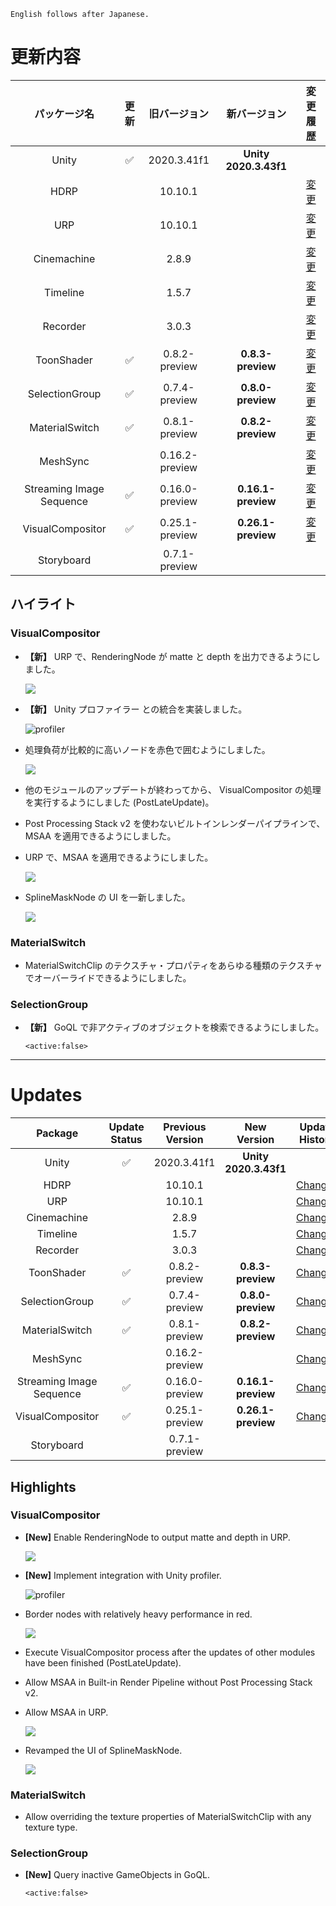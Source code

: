 ```
English follows after Japanese.
```

# 更新内容

|**パッケージ名**|**更新**|**旧バージョン**|**新バージョン**|**変更履歴**|
| :-: | :-: | :-: | :-: | :-: |
|Unity|:white_check_mark:|2020.3.41f1|**Unity 2020.3.43f1**||
|HDRP||10.10.1||[変更](https://docs.unity3d.com/Packages/com.unity.render-pipelines.high-definition@10.10/changelog/CHANGELOG.html) |
|URP||10.10.1||[変更](https://docs.unity3d.com/Packages/com.unity.render-pipelines.universal@10.10/changelog/CHANGELOG.html)|
|Cinemachine||2.8.9||[変更](https://docs.unity3d.com/Packages/com.unity.cinemachine@2.8/changelog/CHANGELOG.html)|
|Timeline||1.5.7||[変更](https://docs.unity3d.com/Packages/com.unity.timeline@1.5/changelog/CHANGELOG.html)|
|Recorder||3.0.3||[変更](https://docs.unity3d.com/Packages/com.unity.recorder@3.0/changelog/CHANGELOG.html)|
|ToonShader|:white_check_mark:|0.8.2-preview|**0.8.3-preview**|[変更](https://docs.unity3d.com/Packages/com.unity.toonshader@0.8/changelog/CHANGELOG.html)|
|SelectionGroup|:white_check_mark:|0.7.4-preview|**0.8.0-preview**|[変更](https://docs.unity3d.com/Packages/com.unity.selection-groups@0.8/changelog/CHANGELOG.html)|
|MaterialSwitch|:white_check_mark:|0.8.1-preview|**0.8.2-preview**|[変更](https://docs.unity3d.com/Packages/com.unity.material-switch@0.8/changelog/CHANGELOG.html)|
|MeshSync||0.16.2-preview||[変更](https://docs.unity3d.com/ja/Packages/com.unity.meshsync@0.16/changelog/CHANGELOG.html)|
|Streaming Image Sequence|:white_check_mark:|0.16.0-preview|**0.16.1-preview**|[変更](https://docs.unity3d.com/Packages/com.unity.streaming-image-sequence@0.16/changelog/CHANGELOG.html)|
|VisualCompositor|:white_check_mark:|0.25.1-preview|**0.26.1-preview**|[変更](https://docs.unity3d.com/Packages/com.unity.visual-compositor@0.26/changelog/CHANGELOG.html)|
|Storyboard||0.7.1-preview|||

## **ハイライト**

### **VisualCompositor**

* **【新】** URP で、RenderingNode が matte と depth を出力できるようにしました。

  ![](https://user-images.githubusercontent.com/71803280/213374633-a090c2cb-cf68-4044-948e-5d94612d3141.png)

* **【新】** Unity プロファイラー との統合を実装しました。

  ![profiler](https://user-images.githubusercontent.com/71803280/213129643-eae056ab-2112-479e-b6a9-3e3ee316471b.png)

* 処理負荷が比較的に高いノードを赤色で囲むようにしました。

  ![](https://user-images.githubusercontent.com/71803280/213129544-233af8a2-23c2-4fff-bf77-73225d44b56c.png)

* 他のモジュールのアップデートが終わってから、 VisualCompositor の処理を実行するようにしました (PostLateUpdate)。

* Post Processing Stack v2 を使わないビルトインレンダーパイプラインで、MSAA を適用できるようにしました。

* URP で、MSAA を適用できるようにしました。

  ![](https://user-images.githubusercontent.com/71803280/214222899-c354a297-64bc-43eb-a463-a145f09626ea.png)


* SplineMaskNode の UI を一新しました。

  ![](https://user-images.githubusercontent.com/71803280/213129858-28308fec-173f-47a2-a29a-4da3b4575fc4.png)

### **MaterialSwitch**

* MaterialSwitchClip のテクスチャ・プロパティをあらゆる種類のテクスチャでオーバーライドできるようにしました。

### **SelectionGroup**

* **【新】** GoQL で非アクティブのオブジェクトを検索できるようにしました。
  ```
  <active:false>
  ``` 

---

# Updates

|**Package**|**Update Status**|**Previous Version**|**New Version**|**Update History**|
| :-: | :-: | :-: | :-: | :-: |
|Unity|:white_check_mark:|2020.3.41f1|**Unity 2020.3.43f1**||
|HDRP||10.10.1||[Changes](https://docs.unity3d.com/Packages/com.unity.render-pipelines.high-definition@10.10/changelog/CHANGELOG.html) |
|URP||10.10.1||[Changes](https://docs.unity3d.com/Packages/com.unity.render-pipelines.universal@10.10/changelog/CHANGELOG.html)|
|Cinemachine||2.8.9||[Changes](https://docs.unity3d.com/Packages/com.unity.cinemachine@2.8/changelog/CHANGELOG.html)|
|Timeline||1.5.7||[Changes](https://docs.unity3d.com/Packages/com.unity.timeline@1.5/changelog/CHANGELOG.html)|
|Recorder||3.0.3||[Changes](https://docs.unity3d.com/Packages/com.unity.recorder@3.0/changelog/CHANGELOG.html)|
|ToonShader|:white_check_mark:|0.8.2-preview|**0.8.3-preview**|[Changes](https://docs.unity3d.com/Packages/com.unity.toonshader@0.8/changelog/CHANGELOG.html)|
|SelectionGroup|:white_check_mark:|0.7.4-preview|**0.8.0-preview**|[Changes](https://docs.unity3d.com/Packages/com.unity.selection-groups@0.8/changelog/CHANGELOG.html)|
|MaterialSwitch|:white_check_mark:|0.8.1-preview|**0.8.2-preview**|[Changes](https://docs.unity3d.com/Packages/com.unity.material-switch@0.8/changelog/CHANGELOG.html)|
|MeshSync||0.16.2-preview||[Changes](https://docs.unity3d.com/ja/Packages/com.unity.meshsync@0.16/changelog/CHANGELOG.html)|
|Streaming Image Sequence|:white_check_mark:|0.16.0-preview|**0.16.1-preview**|[Changes](https://docs.unity3d.com/Packages/com.unity.streaming-image-sequence@0.16/changelog/CHANGELOG.html)|
|VisualCompositor|:white_check_mark:|0.25.1-preview|**0.26.1-preview**|[Changes](https://docs.unity3d.com/Packages/com.unity.visual-compositor@0.26/changelog/CHANGELOG.html)|
|Storyboard||0.7.1-preview|||

## **Highlights**

### **VisualCompositor**

* **[New]** Enable RenderingNode to output matte and depth in URP.

  ![](https://user-images.githubusercontent.com/71803280/213374633-a090c2cb-cf68-4044-948e-5d94612d3141.png)

* **[New]** Implement integration with Unity profiler.

  ![profiler](https://user-images.githubusercontent.com/71803280/213129643-eae056ab-2112-479e-b6a9-3e3ee316471b.png)

* Border nodes with relatively heavy performance in red.

  ![](https://user-images.githubusercontent.com/71803280/213129544-233af8a2-23c2-4fff-bf77-73225d44b56c.png)

* Execute VisualCompositor process after the updates of other modules have been finished (PostLateUpdate).

* Allow MSAA in Built-in Render Pipeline without Post Processing Stack v2.

* Allow MSAA in URP.

  ![](https://user-images.githubusercontent.com/71803280/214222899-c354a297-64bc-43eb-a463-a145f09626ea.png)

* Revamped the UI of SplineMaskNode.

  ![](https://user-images.githubusercontent.com/71803280/213129858-28308fec-173f-47a2-a29a-4da3b4575fc4.png)


### **MaterialSwitch**

* Allow overriding the texture properties of MaterialSwitchClip with any texture type.

### **SelectionGroup**

* **[New]** Query inactive GameObjects in GoQL.
  ```
  <active:false>
  ``` 




